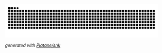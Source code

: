 <picture>
  <source media="(prefers-color-scheme: dark)" srcset="https://raw.githubusercontent.com/ArturRegadas/ArturRegadas/output/github-contribution-grid-snake-dark.svg">
  <source media="(prefers-color-scheme: light)" srcset="https://raw.githubusercontent.com/ArturRegadas/ArturRegadas/output/github-contribution-grid-snake.svg">
  <img alt="github contribution grid snake animation" src="https://raw.githubusercontent.com/ArturRegadas/ArturRegadas/output/github-contribution-grid-snake.svg">
</picture>

_generated with [Platane/snk](https://github.com/Platane/snk)_

